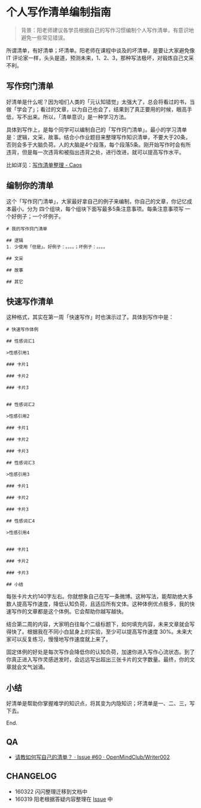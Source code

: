 # 个人写作清单编制指南

>背景：阳老师建议各学员根据自己的写作习惯编制个人写作清单，有意识地避免一些常见错误。

所谓清单，有好清单；坏清单。阳老师在课程中谈及的坏清单，是要让大家避免像 IT 评论家一样，头头是道，预测未来，1、2、3，那种写法极坏，对锻炼自己文采不利。

## 写作窍门清单

好清单是什么呢？因为咱们人类的「元认知错觉」太强大了，总会将看过的书，当做「学会了」；看过的文章，以为自己也会了，结果到了真正要用的时候，眼高手低，写不出来。所以，「清单意识」是一种学习方法。

具体到写作上，是每个同学可以编制自己的「写作窍门清单」。最小的学习清单是：逻辑，文采，故事。结合小作业题目来整理写作知识清单，不要大于20条，否则会多于大脑负荷。人的大脑是4个段落，每个段落5条。刚开始写作时会有所违背，但是每一次违背和被指出违背之处，进行改进，就可以提高写作水平。
	
比如详见：[写作清单整理 - Caos](https://www.zybuluo.com/caos/note/146926)


## 编制你的清单

这个「写作窍门清单」，大家最好拿自己的例子来编制，你自己的文章，你记忆成本最小。分为 四个组块，每个组块下面写最多5条注意事项。每条注意事项写 一个好例子；一个坏例子。

	# 我的写作窍门清单
	
	## 逻辑
	1. 少使用「但是」。好例子：。。。。；坏例子：。。。。
	
	## 文采
	
	## 故事
	
	## 其它


## 快速写作清单

这种格式，其实在第一周「快速写作」时也演示过了。具体到写作中是：

	# 快速写作体例
	
	## 性感词汇1
	
	>性感引用1
	
	### 卡片1
	
	### 卡片2
	
	### 卡片3
	
	
	## 性感词汇2
	
	>性感引用2
	
	### 卡片1
	
	### 卡片2
	
	### 卡片3
	
	## 性感词汇3
	
	>性感引用3
	
	### 卡片1
	
	### 卡片2
	
	### 卡片3
	
	## 性感词汇4
	
	>性感引用4
	
	
	### 卡片1
	
	### 卡片2
	
	### 卡片3
	
	## 小结
	
每张卡片大约140字左右。你就想象自己在写一条微博。这种写法，能帮助绝大多数人提高写作速度，降低认知负荷，且适应所有文体。这种体例优点极多，我的快速写作的文章都是这个体例。它会帮助你越写越快。

结合第二周的内容，大家明白往每个二级标题下，如何填充内容，未来文章就会写得快了。根据我在不同小白鼠身上的实验，至少可以提高写作速度 30%。未来大家可以反复练习，慢慢地写作速度就上来了。

固定体例的好处是每次写作会降低你的认知负荷，加速你进入写作心流状态。到了你真正进入写作灵感迸发时，会远远写出超出三张卡片的文字数量。最终，你的文章就会文气汹涌。

## 小结

好清单是帮助你掌握难学的知识点，将其变为内隐知识；坏清单是一、二、三，写下去。

End.

## QA 

- [请教如何写自己的清单？ · Issue #60 · OpenMindClub/Writer002](https://github.com/OpenMindClub/Writer002/issues/60)

## CHANGELOG

- 160322 闪闪整理迁移到文档中
- 160319 阳老根据答疑内容整理在 [Issue](https://github.com/OpenMindClub/Writer002/issues/58) 中

